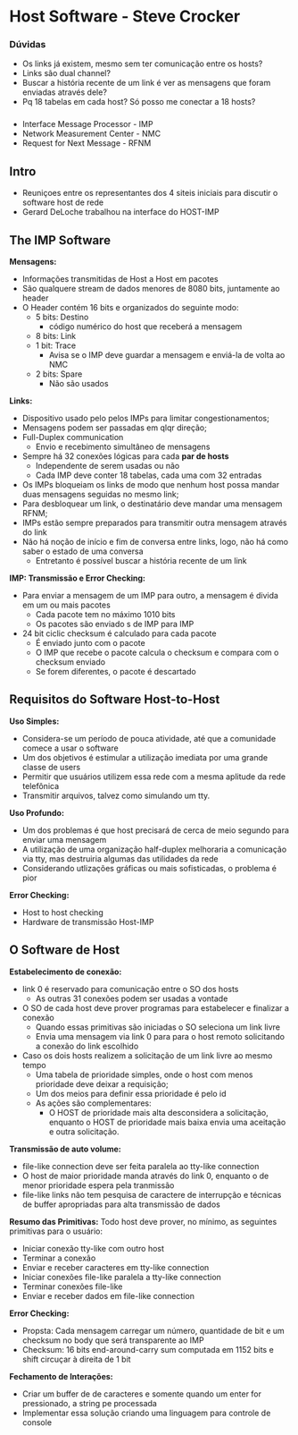 # Host Software - Steve Crocker

### Dúvidas

  - Os links já existem, mesmo sem ter comunicação entre os hosts?
  - Links são dual channel?
  - Buscar a história recente de um link é ver as mensagens que foram enviadas através dele?
  - Pq 18 tabelas em cada host? Só posso me conectar a 18 hosts?

### 

  - Interface Message Processor - IMP
  - Network Measurement Center - NMC
  - Request for Next Message - RFNM

## Intro

  - Reuniçoes entre os representantes dos 4 siteis iniciais para discutir o software host de rede
  - Gerard DeLoche trabalhou na interface do HOST-IMP

## The IMP Software

  **Mensagens:**
  - Informações transmitidas de Host a Host em pacotes
  - São qualquere stream de dados menores de 8080 bits, juntamente ao header
  - O Header contém 16 bits e organizados do seguinte modo:
    - 5 bits: Destino
      - código numérico do host que receberá a mensagem
    - 8 bits: Link
    - 1 bit: Trace
      - Avisa se o IMP deve guardar a mensagem e enviá-la de volta ao NMC
    - 2 bits: Spare
      - Não são usados

  **Links:**
  - Dispositivo usado pelo pelos IMPs para limitar congestionamentos;
  - Mensagens podem ser passadas em qlqr direção;
  - Full-Duplex communication
    - Envio e recebimento simultâneo de mensagens
  - Sempre há 32 conexões lógicas para cada **par de hosts**
    - Independente de serem usadas ou não
    - Cada IMP deve conter 18 tabelas, cada uma com 32 entradas
  - Os IMPs bloqueiam os links de modo que nenhum host possa mandar duas mensagens seguidas no mesmo link;
  - Para desbloquear um link, o destinatário deve mandar uma mensagem RFNM;
  - IMPs estão sempre preparados para transmitir outra mensagem através do link
  - Não há noção de início e fim de conversa entre links, logo, não há como saber o estado de uma conversa
    - Entretanto é possível buscar a história recente de um link

  **IMP: Transmissão e Error Checking:**
  - Para enviar a mensagem de um IMP para outro, a mensagem é divida em um ou mais pacotes
    - Cada pacote tem no máximo 1010 bits
    - Os pacotes são enviado s de IMP para IMP
  - 24 bit ciclic checksum é calculado para cada pacote
    - É enviado junto com o pacote
    - O IMP que recebe o pacote calcula o checksum e compara com o checksum enviado
    - Se forem diferentes, o pacote é descartado

## Requisitos do Software Host-to-Host

  **Uso Simples:**
  - Considera-se um período de pouca atividade, até que a comunidade comece a usar o software
  - Um dos objetivos é estimular a utilização imediata por uma grande classe de users
  - Permitir que usuários utilizem essa rede com a mesma aplitude da rede telefônica
  - Transmitir arquivos, talvez como simulando um tty.
  
  **Uso Profundo:**
  - Um dos problemas é que host precisará de cerca de meio segundo para enviar uma mensagem
  - A utilização de uma organização half-duplex melhoraria a comunicação via tty, mas destruiria algumas das utilidades da rede
  - Considerando utlizações gráficas ou mais sofisticadas, o problema é pior

  **Error Checking:**
  - Host to host checking
  - Hardware de transmissão Host-IMP

## O Software de Host

  **Estabelecimento de conexão:**
  - link 0 é reservado para comunicação entre o SO dos hosts
    - As outras 31 conexões podem ser usadas a vontade
  - O SO de cada host deve prover programas para estabelecer e finalizar a conexão
    - Quando essas primitivas são iniciadas o SO seleciona um link livre
    - Envia uma mensagem via link 0 para para o host remoto solicitando a conexão do link escolhido
  - Caso os dois hosts realizem a solicitação de um link livre ao mesmo tempo
    - Uma tabela de prioridade simples, onde o host com menos prioridade deve deixar a requisição;
    - Um dos meios para definir essa prioridade é pelo id
    - As ações são complementares:
      - O HOST de prioridade mais alta desconsidera a solicitação, enquanto o HOST de prioridade mais baixa envia uma aceitação e outra solicitação.

  **Transmissão de auto volume:**
  - file-like connection deve ser feita paralela ao tty-like connection
  - O host de maior prioridade manda através do link 0, enquanto o de menor prioridade espera pela tranmissão
  - file-like links não tem pesquisa de caractere de interrupção e técnicas de buffer apropriadas para alta transmissão de dados

  **Resumo das Primitivas:**
  Todo host deve prover, no mínimo, as seguintes primitivas para o usuário:
  
  - Iniciar conexão tty-like com outro host
  - Terminar a conexão
  - Enviar e receber caracteres em tty-like connection
  - Iniciar conexões file-like paralela a tty-like connection
  - Terminar conexões file-like
  - Enviar e receber dados em file-like connection

  **Error Checking:**
  - Propsta: Cada mensagem carregar um número, quantidade de bit e um checksum no body que será transparente ao IMP
  - Checksum: 16 bits end-around-carry sum computada em 1152 bits e shift circuçar à direita de 1 bit

  **Fechamento de Interações:**
  - Criar um buffer de de caracteres e somente quando um enter for pressionado, a string pe processada
  - Implementar essa solução criando uma linguagem para controle de console